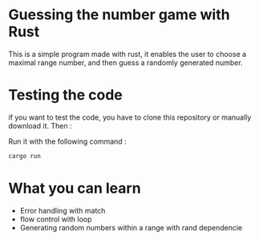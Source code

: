 # Guessing the number game with Rust

This is a simple program made with rust, it enables the user to choose a maximal range number, and then guess a randomly generated number.

# Testing the code

if you want to test the code, you have to clone this repository or manually download it. Then :

Run it with the following command :

```bash
cargo run
```

# What you can learn

- Error handling with match
- flow control with loop
- Generating random numbers within a range with rand dependencie
